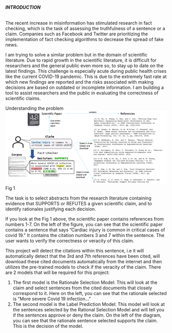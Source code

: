 ###### **INTRODUCTION**

The recent increase in misinformation has stimulated research in fact checking, which is the task of assessing the truthfulness of a sentence or a claim.
Companies such as Facebook and Twitter are prioritizing the implementation of fact checking algorithms to decrease the spread of fake news.

I am trying to solve a similar problem but in the domain of scientific literature. 
Due to rapid growth in the scientific literature, it is difficult for researchers and the general public even more so, to stay up to date on the latest findings. This challenge is especially acute during public health crises like the current COVID-19 pandemic. This is due to the extremely fast rate at which new findings are reported and the risks associated with making decisions are based on outdated or incomplete information. 
I am building a tool to assist researchers and the public in evaluating the correctness of scientific claims.

Understanding the problem
![](.README_images/5c2e82ee.png)
Fig 1

The task is to select abstracts from the research literature containing evidence that SUPPORTS or REFUTES a given scientific claim, and to identify rationales justifying each decision.

If you look at the Fig 1 above, the scientific paper contains references from numbers 1-7.
On the left of the figure, you can see that the scientific paper contains a sentence that says ”Cardiac injury is common in critical cases of covid 19." It contains the citation numbers 3 and 7 within the sentence. 
The user wants to verify the correctness or veracity of this claim.

This project will detect the citations within this sentence, i.e it will automatically detect that the 3rd and 7th references have been cited, will download these cited documents automatically from the internet and then utilizes the pre-trained models to check if the veracity of the claim.
There are 2 models that will be required for this project:
1) The first model is the Rationale Selection Model: 
   This will look at the claim and select sentences from the cited documents that closely correspond to it. Here on the left, you can see that the rationale selected is “More severe Covid 19 infection…”
2) The second model is the Label Prediction Model: 
   This model will look at the sentences selected by the Rational Selection Model and will tell you if the sentences approve or deny the claim. On the left of the diagram, you can see that the rationale sentence selected supports the claim. This is the decision of the model.




